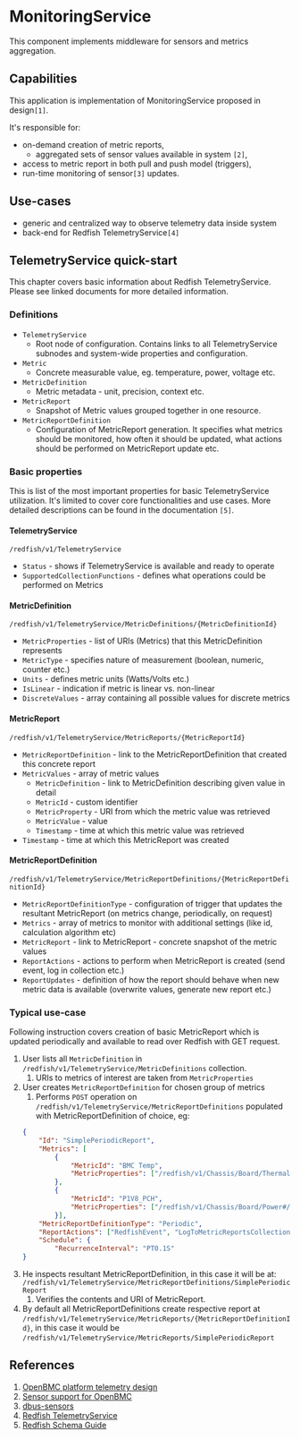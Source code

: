 # MonitoringService
This component implements middleware for sensors and metrics aggregation.

## Capabilities
This application is implementation of MonitoringService proposed in design`[1]`.

It's responsible for:
- on-demand creation of metric reports,
  - aggregated sets of sensor values available in system `[2]`,
- access to metric report in both  pull and push model (triggers),
- run-time monitoring of sensor`[3]` updates.

## Use-cases
- generic and centralized way to observe telemetry data inside system
- back-end for Redfish TelemetryService`[4]`

## TelemetryService quick-start
This chapter covers basic information about Redfish TelemetryService. Please see linked documents for more detailed information.

### Definitions
* `TelemetryService`
  * Root node of configuration. Contains links to all TelemetryService subnodes and system-wide properties and configuration.
* `Metric`
  * Concrete measurable value, eg. temperature, power, voltage etc.
* `MetricDefinition`
  * Metric metadata - unit, precision, context etc.
* `MetricReport`
  * Snapshot of Metric values grouped together in one resource.
* `MetricReportDefinition`
  * Configuration of MetricReport generation. It specifies what metrics should be monitored, how often it should be updated, what actions should be performed on MetricReport update etc.

### Basic properties
This is list of the most important properties for basic TelemetryService utilization. It's limited to cover core functionalities and use cases. More detailed descriptions can be found in the documentation `[5]`.

#### TelemetryService
`/redfish/v1/TelemetryService`
* `Status` - shows if TelemetryService is available and ready to operate
* `SupportedCollectionFunctions` - defines what operations could be performed on Metrics

#### MetricDefinition
`/redfish/v1/TelemetryService/MetricDefinitions/{MetricDefinitionId}`
* `MetricProperties` - list of URIs (Metrics) that this MetricDefinition represents
* `MetricType` - specifies nature of measurement (boolean, numeric, counter etc.)
* `Units` - defines metric units (Watts/Volts etc.)
* `IsLinear` - indication if metric is linear vs. non-linear
* `DiscreteValues` - array containing all possible values for discrete metrics

#### MetricReport
`/redfish/v1/TelemetryService/MetricReports/{MetricReportId}`
* `MetricReportDefinition` - link to the MetricReportDefinition that created this concrete report
* `MetricValues` - array of metric values
  * `MetricDefinition` - link to MetricDefinition describing given value in detail
  * `MetricId` - custom identifier
  * `MetricProperty` - URI from which the metric value was retrieved
  * `MetricValue` - value
  * `Timestamp` - time at which this metric value was retrieved
* `Timestamp` - time at which this MetricReport was created

#### MetricReportDefinition
`/redfish/v1/TelemetryService/MetricReportDefinitions/{MetricReportDefinitionId}`
* `MetricReportDefinitionType` - configuration of trigger that updates the resultant MetricReport (on metrics change, periodically, on request)
* `Metrics` - array of metrics to monitor with additional settings (like id, calculation algorithm etc)
* `MetricReport` - link to MetricReport - concrete snapshot of the metric values
* `ReportActions` - actions to perform when MetricReport is created (send event, log in collection etc.)
* `ReportUpdates` - definition of how the report should behave when new metric data is available (overwrite values, generate new report etc.)

### Typical use-case
Following instruction covers creation of basic MetricReport which is updated periodically and available to read over Redfish with GET request.

1. User lists all `MetricDefinition` in `/redfish/v1/TelemetryService/MetricDefinitions` collection.
   1. URIs to metrics of interest are taken from `MetricProperties`
2. User creates `MetricReportDefinition` for chosen group of metrics
   1. Performs `POST` operation on `/redfish/v1/TelemetryService/MetricReportDefinitions` populated with MetricReportDefinition of choice, eg:
    ```json
    {
        "Id": "SimplePeriodicReport",
        "Metrics": [
            {
                "MetricId": "BMC Temp",
                "MetricProperties": ["/redfish/v1/Chassis/Board/Thermal#/Temperatures/0/ReadingCelsius"]
            },
            {
                "MetricId": "P1V8_PCH",
                "MetricProperties": ["/redfish/v1/Chassis/Board/Power#/Voltages/3/ReadingVolts"]
            }],
        "MetricReportDefinitionType": "Periodic",
        "ReportActions": ["RedfishEvent", "LogToMetricReportsCollection"],
        "Schedule": {
            "RecurrenceInterval": "PT0.1S"
    }
    ```
3. He inspects resultant MetricReportDefinition, in this case it will be at: `/redfish/v1/TelemetryService/MetricReportDefinitions/SimplePeriodicReport`
   1. Verifies the contents and URI of MetricReport.
4. By default all MetricReportDefinitions create respective report at `/redfish/v1/TelemetryService/MetricReports/{MetricReportDefinitionId}`, in this case it would be `/redfish/v1/TelemetryService/MetricReports/SimplePeriodicReport`

## References
1. [OpenBMC platform telemetry design](https://github.com/openbmc/docs/blob/master/designs/telemetry.md)
2. [Sensor support for OpenBMC](https://github.com/openbmc/docs/blob/master/architecture/sensor-architecture.md)
3. [dbus-sensors](https://github.com/openbmc/dbus-sensors)
4. [Redfish TelemetryService](https://redfish.dmtf.org/schemas/v1/TelemetryService.json)
5. [Redfish Schema Guide](https://www.dmtf.org/sites/default/files/standards/documents/DSP2046_2019.3.pdf)
